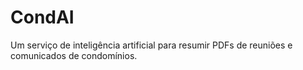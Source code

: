 # CondAI
Um serviço de inteligência artificial para resumir PDFs de reuniões e comunicados de condomínios.
